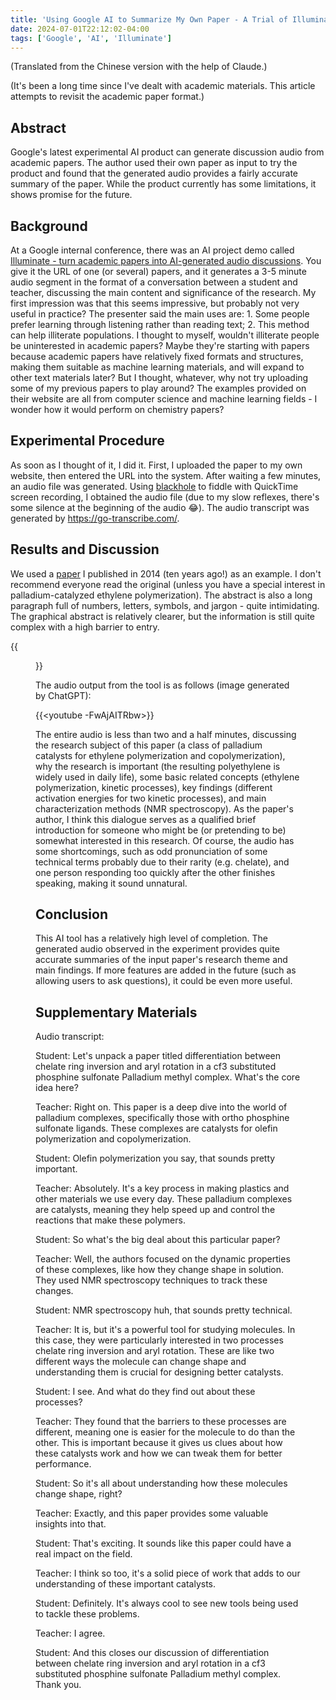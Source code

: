 ```yaml
---
title: 'Using Google AI to Summarize My Own Paper - A Trial of Illuminate'
date: 2024-07-01T22:12:02-04:00
tags: ['Google', 'AI', 'Illuminate']
---
```


(Translated from the Chinese version with the help of Claude.)

(It's been a long time since I've dealt with academic materials. This article attempts to revisit the academic paper format.)

## Abstract

Google's latest experimental AI product can generate discussion audio from academic papers. The author used their own paper as input to try the product and found that the generated audio provides a fairly accurate summary of the paper. While the product currently has some limitations, it shows promise for the future.

## Background

At a Google internal conference, there was an AI project demo called [Illuminate - turn academic papers into AI-generated audio discussions](https://illuminate.withgoogle.com/home). You give it the URL of one (or several) papers, and it generates a 3-5 minute audio segment in the format of a conversation between a student and teacher, discussing the main content and significance of the research. My first impression was that this seems impressive, but probably not very useful in practice? The presenter said the main uses are: 1. Some people prefer learning through listening rather than reading text; 2. This method can help illiterate populations. I thought to myself, wouldn't illiterate people be uninterested in academic papers? Maybe they're starting with papers because academic papers have relatively fixed formats and structures, making them suitable as machine learning materials, and will expand to other text materials later? But I thought, whatever, why not try uploading some of my previous papers to play around? The examples provided on their website are all from computer science and machine learning fields - I wonder how it would perform on chemistry papers?

## Experimental Procedure

As soon as I thought of it, I did it. First, I uploaded the paper to my own website, then entered the URL into the system. After waiting a few minutes, an audio file was generated. Using [blackhole](https://existential.audio/blackhole/) to fiddle with QuickTime screen recording, I obtained the audio file (due to my slow reflexes, there's some silence at the beginning of the audio 😂). The audio transcript was generated by https://go-transcribe.com/.

## Results and Discussion

We used a [paper](https://pubs.acs.org/doi/10.1021/om500699t) I published in 2014 (ten years ago!) as an example. I don't recommend everyone read the original (unless you have a special interest in palladium-catalyzed ethylene polymerization). The abstract is also a long paragraph full of numbers, letters, symbols, and jargon - quite intimidating. The graphical abstract is relatively clearer, but the information is still quite complex with a high barrier to entry.

{{<figure src="./abstract.jpg" caption="Abstract">}}

The audio output from the tool is as follows (image generated by ChatGPT):

{{<youtube -FwAjAITRbw>}}

The entire audio is less than two and a half minutes, discussing the research subject of this paper (a class of palladium catalysts for ethylene polymerization and copolymerization), why the research is important (the resulting polyethylene is widely used in daily life), some basic related concepts (ethylene polymerization, kinetic processes), key findings (different activation energies for two kinetic processes), and main characterization methods (NMR spectroscopy). As the paper's author, I think this dialogue serves as a qualified brief introduction for someone who might be (or pretending to be) somewhat interested in this research. Of course, the audio has some shortcomings, such as odd pronunciation of some technical terms probably due to their rarity (e.g. chelate), and one person responding too quickly after the other finishes speaking, making it sound unnatural.

## Conclusion

This AI tool has a relatively high level of completion. The generated audio observed in the experiment provides quite accurate summaries of the input paper's research theme and main findings. If more features are added in the future (such as allowing users to ask questions), it could be even more useful.

## Supplementary Materials

Audio transcript:

Student:
Let's unpack a paper titled differentiation between chelate ring inversion and aryl rotation in a cf3 substituted phosphine sulfonate Palladium methyl complex. What's the core idea here?

Teacher:
Right on. This paper is a deep dive into the world of palladium complexes, specifically those with ortho phosphine sulfonate ligands. These complexes are catalysts for olefin polymerization and copolymerization.

Student:
Olefin polymerization you say, that sounds pretty important.

Teacher:
Absolutely. It's a key process in making plastics and other materials we use every day. These palladium complexes are catalysts, meaning they help speed up and control the reactions that make these polymers.

Student:
So what's the big deal about this particular paper?

Teacher:
Well, the authors focused on the dynamic properties of these complexes, like how they change shape in solution. They used NMR spectroscopy techniques to track these changes.

Student:
NMR spectroscopy huh, that sounds pretty technical.

Teacher:
It is, but it's a powerful tool for studying molecules. In this case, they were particularly interested in two processes chelate ring inversion and aryl rotation. These are like two different ways the molecule can change shape and understanding them is crucial for designing better catalysts.

Student:
I see. And what do they find out about these processes?

Teacher:
They found that the barriers to these processes are different, meaning one is easier for the molecule to do than the other. This is important because it gives us clues about how these catalysts work and how we can tweak them for better performance.

Student:
So it's all about understanding how these molecules change shape, right?

Teacher:
Exactly, and this paper provides some valuable insights into that.

Student:
That's exciting. It sounds like this paper could have a real impact on the field.

Teacher:
I think so too, it's a solid piece of work that adds to our understanding of these important catalysts.

Student:
Definitely. It's always cool to see new tools being used to tackle these problems.

Teacher:
I agree.

Student:
And this closes our discussion of differentiation between chelate ring inversion and aryl rotation in a cf3 substituted phosphine sulfonate Palladium methyl complex. Thank you.
